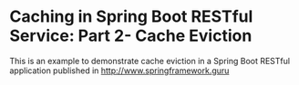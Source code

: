 # Caching in Spring Boot RESTful Service: Part 2- Cache Eviction

This is an example to demonstrate cache eviction in a Spring Boot RESTful application published in http://www.springframework.guru
